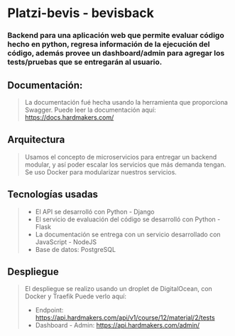 # Platzi-bevis - bevisback

### Backend para una aplicación web que permite evaluar código hecho en python, regresa información de la ejecución del código, además provee un dashboard/admin para agregar los tests/pruebas que se entregarán al usuario.

  

## Documentación:

> La documentación fué hecha usando la herramienta que proporciona Swagger.
> Puede leer la documentación aquí: https://docs.hardmakers.com/

## Arquitectura
> Usamos el concepto de microservicios para entregar un backend modular, y así poder escalar los servicios que más demanda tengan.
> Se uso Docker para modularizar nuestros servicios.

## Tecnologías usadas
>- El API se desarrolló con Python - Django
>- El servicio de evaluación del código se desarrolló con Python - Flask
>- La documentación se entrega con un servicio desarrollado con JavaScript - NodeJS
>- Base de datos: PostgreSQL

## Despliegue
>El despliegue se realizo usando un droplet de DigitalOcean, con Docker y Traefik
>Puede verlo aquí:
>- Endpoint: https://api.hardmakers.com/api/v1/course/12/material/2/tests
>- Dashboard - Admin: https://api.hardmakers.com/admin/
